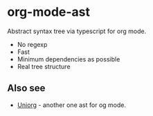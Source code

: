 # org-mode-ast
Abstract syntax tree via typescript for org mode.

- No regexp
- Fast
- Minimum dependencies as possible
- Real tree structure



## Also see
- [Uniorg](https://github.com/rasendubi/uniorg) - another one ast for og mode.

